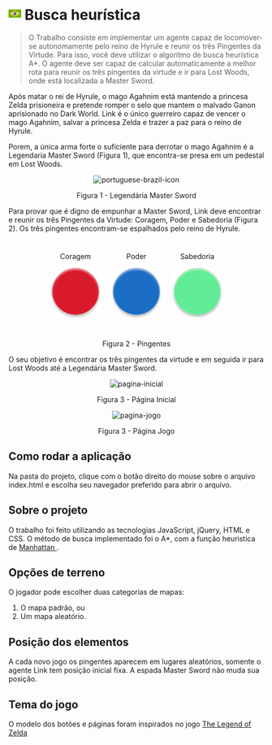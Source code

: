 # <img alt="portuguese-brazil-icon" style="width: 25px" src="./assets/img/icons/portuguese-brazil.png"> Busca heurística 

> O Trabalho consiste em implementar um agente capaz de locomover-se
> autonomamente pelo reino de Hyrule e reunir os três Pingentes da Virtude. Para
> isso, você deve utilizar o algoritmo de busca heurística A*.
> O agente deve ser capaz de calcular automaticamente a melhor rota para reunir os
> três pingentes da virtude e ir para Lost Woods, onde está localizada a Master
> Sword.

Após matar o rei de Hyrule, o mago Agahnim está mantendo a princesa Zelda
prisioneira e pretende romper o selo que mantem o malvado Ganon aprisionado no
Dark World.
Link é o único guerreiro capaz de vencer o mago Agahnim, salvar a princesa Zelda e
trazer a paz para o reino de Hyrule. 

Porem, a única arma forte o suficiente para
derrotar o mago Agahnim é a Legendaria Master Sword (Figura 1), que encontra-se
presa em um pedestal em Lost Woods.

<p style="text-align: center">
<img alt="portuguese-brazil-icon" style="width: 150px" src="./assets/img/sword.svg">
</p>
<p style="text-align: center">Figura 1 - Legendária Master Sword</p>

Para provar que é digno de empunhar a Master Sword, Link deve encontrar e reunir
os três Pingentes da Virtude: Coragem, Poder e Sabedoria (Figura 2). Os três
pingentes encontram-se espalhados pelo reino de Hyrule.

<div style="display: flex; justify-content: center; flex-wrap: wrap;">
    <div style="margin: 10px">
        <p style="text-align: center">Coragem</p>
        <p style="text-align: center">
        <img alt="portuguese-brazil-icon" style="width: 100px" src="./assets/img/pingente-coragem.svg">
        </p>
    </div>
    <div style="margin: 10px">
        <p style="text-align: center">Poder</p>
        <p style="text-align: center">
        <img alt="portuguese-brazil-icon" style="width: 100px" src="./assets/img/pingente-poder.svg">
        </p>
    </div>
    <div style="margin: 10px">
        <p style="text-align: center">Sabedoria</p>
        <p style="text-align: center">
        <img alt="portuguese-brazil-icon" style="width: 100px" src="./assets/img/pingente-sabedoria.svg">
        </p>
    </div>
</div>
<p style="text-align: center">Figura 2 - Pingentes</p>

O seu objetivo é encontrar os três pingentes da virtude e em seguida ir para Lost
Woods até a Legendária Master Sword.

<p style="text-align: center">
<img alt="pagina-inicial" src="./assets/img/pagina-inicial.png">
</p>
<p style="text-align: center">Figura 3 - Página Inicial</p>

<p style="text-align: center">
<img alt="pagina-jogo" src="./assets/img/pagina-jogo.png">
</p>
<p style="text-align: center">Figura 3 - Página Jogo</p>

## Como rodar a aplicação

Na pasta do projeto, clique com o botão direito do mouse sobre o arquivo index.html e escolha seu navegador preferido para abrir o arquivo.

## Sobre o projeto

O trabalho foi feito utilizando as tecnologias JavaScript, jQuery, HTML e CSS. O método de busca implementado foi o A*, com a função heuristica de [Manhattan ](https://theory.stanford.edu/~amitp/GameProgramming/Heuristics.html).

## Opções de terreno

O jogador pode escolher duas categorias de mapas: 
1. O mapa padrão, ou 
2. Um mapa aleatório.

## Posição dos elementos

A cada novo jogo os pingentes aparecem em lugares aleatórios, somente o agente Link tem posição inicial fixa. A espada Master Sword não muda sua posição.

## Tema do jogo

O modelo dos botões e páginas foram inspirados no jogo [The Legend of Zelda](https://www.nintendo.pt/Jogos/Portal-Nintendo/Portal-The-Legend-of-Zelda/Portal-The-Legend-of-Zelda-627606.html)
